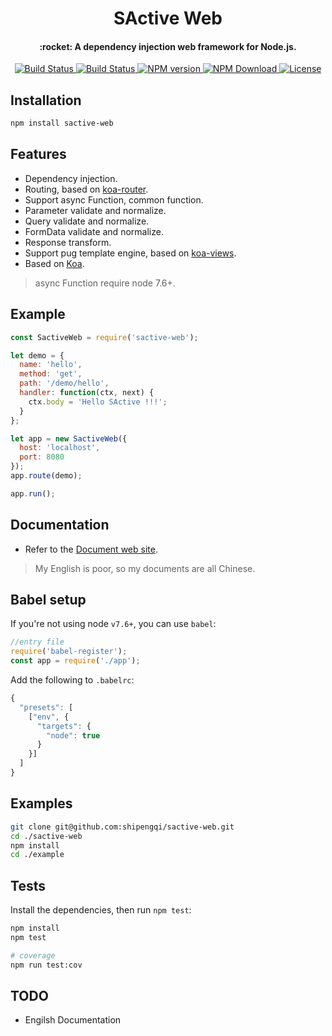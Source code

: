 <h1 align="center">
  SActive Web
</h1>

<h4 align="center">
  :rocket: A dependency injection web framework for Node.js.
</h4>

<p align="center">
  <a href="https://www.travis-ci.org/shipengqi/sactive-web">
    <img alt="Build Status" src="https://img.shields.io/travis/shipengqi/sactive-web/master.svg?style=flat-square">
  </a>
  <a href="https://codecov.io/gh/shipengqi/sactive-web">
    <img alt="Build Status" src="https://img.shields.io/codecov/c/github/shipengqi/sactive-web.svg?style=flat-square">
  </a>
  <a href="https://www.npmjs.com/package/sactive-web">
    <img alt="NPM version" src="https://img.shields.io/npm/v/sactive-web.svg?style=flat-square">
  </a>
  <a href="https://www.npmjs.com/package/sactive-web">
    <img alt="NPM Download" src="https://img.shields.io/npm/dw/sactive-web.svg?style=flat-square">
  </a>
  <a href="https://github.com/shipengqi/sactive-web/blob/master/LICENSE">
    <img alt="License" src="http://img.shields.io/npm/l/sactive-web.svg?style=flat-square">
  </a>
</p>



## Installation
```bash
npm install sactive-web
```

## Features

- Dependency injection.
- Routing, based on [koa-router](https://github.com/alexmingoia/koa-router).
- Support async Function, common function.
- Parameter validate and normalize.
- Query validate and normalize.
- FormData validate and normalize.
- Response transform.
- Support pug template engine, based on [koa-views](https://github.com/queckezz/koa-views).
- Based on [Koa](https://github.com/koajs/koa).

> async Function require node 7.6+.

## Example

```javascript
const SactiveWeb = require('sactive-web');

let demo = {
  name: 'hello',
  method: 'get',
  path: '/demo/hello',
  handler: function(ctx, next) {
    ctx.body = 'Hello SActive !!!';
  }
};

let app = new SactiveWeb({
  host: 'localhost',
  port: 8080
});
app.route(demo);

app.run();
```

## Documentation
- Refer to the [Document web site](https://www.shipengqi.top/sactive-web).

> My English is poor, so my documents are all Chinese.

## Babel setup
If you're not using node `v7.6+`, you can use `babel`:

```javascript
//entry file
require('babel-register');
const app = require('./app');
```

Add the following to `.babelrc`:
```javascript
{
  "presets": [
    ["env", {
      "targets": {
        "node": true
      }
    }]
  ]
}
```


## Examples
```bash
git clone git@github.com:shipengqi/sactive-web.git
cd ./sactive-web
npm install
cd ./example
```

## Tests
Install the dependencies, then run `npm test`:
``` bash
npm install
npm test

# coverage
npm run test:cov
```

## TODO
- Engilsh Documentation

